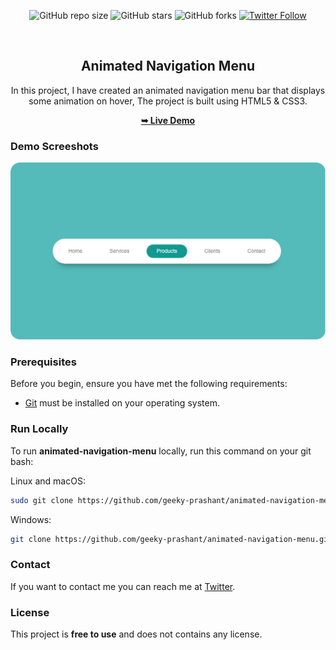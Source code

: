<div align="center">
  
  ![GitHub repo size](https://img.shields.io/github/repo-size/geeky-prashant/animated-navigation-menu)
  ![GitHub stars](https://img.shields.io/github/stars/geeky-prashant/animated-navigation-menu?style=social)
  ![GitHub forks](https://img.shields.io/github/forks/geeky-prashant/animated-navigation-menu?style=social)
  [![Twitter Follow](https://img.shields.io/twitter/follow/geekyprashant?style=social)](https://twitter.com/intent/follow?screen_name=geekyprashant)
 
  <br />

  <h2 align="center">Animated Navigation Menu</h2>

  In this project, I have created an animated navigation menu bar that displays some animation on hover, The project is built using HTML5 & CSS3.

  <a href="https://geeky-prashant.github.io/animated-navigation-menu/"><strong>➥ Live Demo</strong></a>

</div>

### Demo Screeshots

![Animated Navigation Menu Desktop Demo](./readme-images/Animated-Navigation-Menu.png "Desktop Demo")

### Prerequisites

Before you begin, ensure you have met the following requirements:

* [Git](https://git-scm.com/downloads "Download Git") must be installed on your operating system.

### Run Locally

To run **animated-navigation-menu** locally, run this command on your git bash:

Linux and macOS:

```bash
sudo git clone https://github.com/geeky-prashant/animated-navigation-menu.git
```

Windows:

```bash
git clone https://github.com/geeky-prashant/animated-navigation-menu.git
```

### Contact

If you want to contact me you can reach me at [Twitter](https://www.twitter.com/geekyprashant).

### License

This project is **free to use** and does not contains any license.
